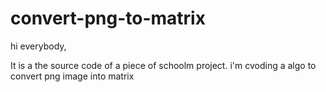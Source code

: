 # convert-png-to-matrix

hi everybody,

It is a the source code of a piece of schoolm project.
i'm cvoding a algo to convert png image into matrix
